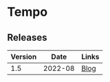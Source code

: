 # Tempo

## Releases

Version | Date    | Links
--------|---------|------
1.5     | 2022-08 | [Blog](https://grafana.com/blog/2022/08/22/grafana-tempo-1.5-release-new-metrics-features-with-opentelemetry-parquet-support-and-the-path-to-2.0/)
